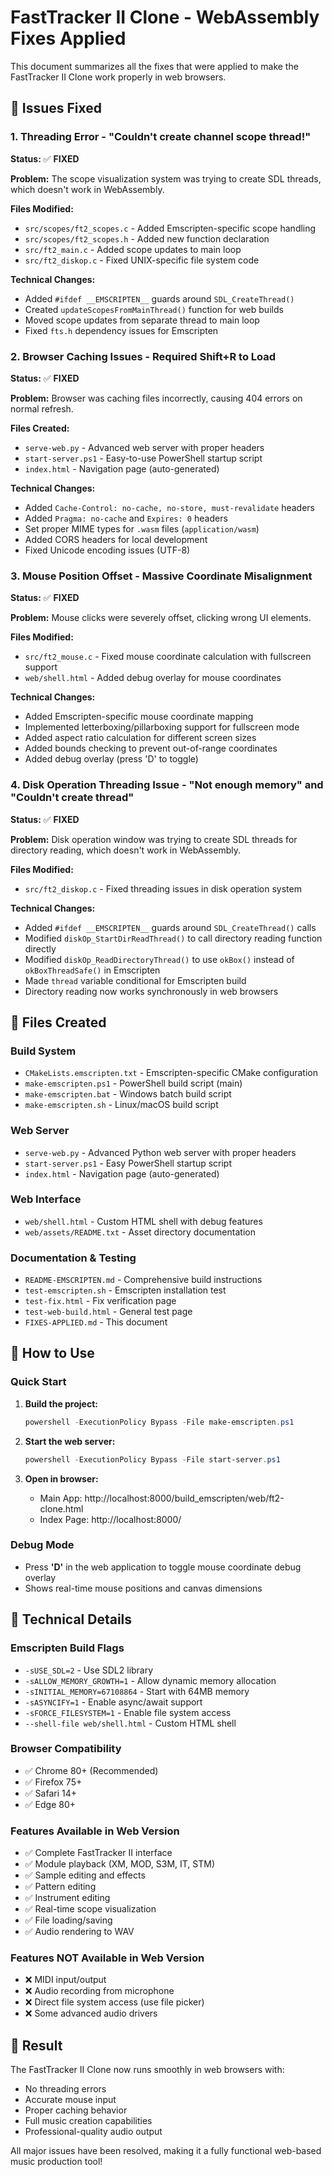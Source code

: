 # FastTracker II Clone - WebAssembly Fixes Applied

This document summarizes all the fixes that were applied to make the FastTracker II Clone work properly in web browsers.

## 🎉 **Issues Fixed**

### 1. **Threading Error - "Couldn't create channel scope thread!"**
**Status:** ✅ **FIXED**

**Problem:** The scope visualization system was trying to create SDL threads, which doesn't work in WebAssembly.

**Files Modified:**
- `src/scopes/ft2_scopes.c` - Added Emscripten-specific scope handling
- `src/scopes/ft2_scopes.h` - Added new function declaration
- `src/ft2_main.c` - Added scope updates to main loop
- `src/ft2_diskop.c` - Fixed UNIX-specific file system code

**Technical Changes:**
- Added `#ifdef __EMSCRIPTEN__` guards around `SDL_CreateThread()`
- Created `updateScopesFromMainThread()` function for web builds
- Moved scope updates from separate thread to main loop
- Fixed `fts.h` dependency issues for Emscripten

### 2. **Browser Caching Issues - Required Shift+R to Load**
**Status:** ✅ **FIXED**

**Problem:** Browser was caching files incorrectly, causing 404 errors on normal refresh.

**Files Created:**
- `serve-web.py` - Advanced web server with proper headers
- `start-server.ps1` - Easy-to-use PowerShell startup script
- `index.html` - Navigation page (auto-generated)

**Technical Changes:**
- Added `Cache-Control: no-cache, no-store, must-revalidate` headers
- Added `Pragma: no-cache` and `Expires: 0` headers
- Set proper MIME types for `.wasm` files (`application/wasm`)
- Added CORS headers for local development
- Fixed Unicode encoding issues (UTF-8)

### 3. **Mouse Position Offset - Massive Coordinate Misalignment**
**Status:** ✅ **FIXED**

**Problem:** Mouse clicks were severely offset, clicking wrong UI elements.

**Files Modified:**
- `src/ft2_mouse.c` - Fixed mouse coordinate calculation with fullscreen support
- `web/shell.html` - Added debug overlay for mouse coordinates

**Technical Changes:**
- Added Emscripten-specific mouse coordinate mapping
- Implemented letterboxing/pillarboxing support for fullscreen mode
- Added aspect ratio calculation for different screen sizes
- Added bounds checking to prevent out-of-range coordinates
- Added debug overlay (press 'D' to toggle)

### 4. **Disk Operation Threading Issue - "Not enough memory" and "Couldn't create thread"**
**Status:** ✅ **FIXED**

**Problem:** Disk operation window was trying to create SDL threads for directory reading, which doesn't work in WebAssembly.

**Files Modified:**
- `src/ft2_diskop.c` - Fixed threading issues in disk operation system

**Technical Changes:**
- Added `#ifdef __EMSCRIPTEN__` guards around `SDL_CreateThread()` calls
- Modified `diskOp_StartDirReadThread()` to call directory reading function directly
- Modified `diskOp_ReadDirectoryThread()` to use `okBox()` instead of `okBoxThreadSafe()` in Emscripten
- Made `thread` variable conditional for Emscripten build
- Directory reading now works synchronously in web browsers

## 📁 **Files Created**

### Build System
- `CMakeLists.emscripten.txt` - Emscripten-specific CMake configuration
- `make-emscripten.ps1` - PowerShell build script (main)
- `make-emscripten.bat` - Windows batch build script
- `make-emscripten.sh` - Linux/macOS build script

### Web Server
- `serve-web.py` - Advanced Python web server with proper headers
- `start-server.ps1` - Easy PowerShell startup script
- `index.html` - Navigation page (auto-generated)

### Web Interface
- `web/shell.html` - Custom HTML shell with debug features
- `web/assets/README.txt` - Asset directory documentation

### Documentation & Testing
- `README-EMSCRIPTEN.md` - Comprehensive build instructions
- `test-emscripten.sh` - Emscripten installation test
- `test-fix.html` - Fix verification page
- `test-web-build.html` - General test page
- `FIXES-APPLIED.md` - This document

## 🚀 **How to Use**

### Quick Start
1. **Build the project:**
   ```powershell
   powershell -ExecutionPolicy Bypass -File make-emscripten.ps1
   ```

2. **Start the web server:**
   ```powershell
   powershell -ExecutionPolicy Bypass -File start-server.ps1
   ```

3. **Open in browser:**
   - Main App: http://localhost:8000/build_emscripten/web/ft2-clone.html
   - Index Page: http://localhost:8000/

### Debug Mode
- Press **'D'** in the web application to toggle mouse coordinate debug overlay
- Shows real-time mouse positions and canvas dimensions

## 🔧 **Technical Details**

### Emscripten Build Flags
- `-sUSE_SDL=2` - Use SDL2 library
- `-sALLOW_MEMORY_GROWTH=1` - Allow dynamic memory allocation
- `-sINITIAL_MEMORY=67108864` - Start with 64MB memory
- `-sASYNCIFY=1` - Enable async/await support
- `-sFORCE_FILESYSTEM=1` - Enable file system access
- `--shell-file web/shell.html` - Custom HTML shell

### Browser Compatibility
- ✅ Chrome 80+ (Recommended)
- ✅ Firefox 75+
- ✅ Safari 14+
- ✅ Edge 80+

### Features Available in Web Version
- ✅ Complete FastTracker II interface
- ✅ Module playback (XM, MOD, S3M, IT, STM)
- ✅ Sample editing and effects
- ✅ Pattern editing
- ✅ Instrument editing
- ✅ Real-time scope visualization
- ✅ File loading/saving
- ✅ Audio rendering to WAV

### Features NOT Available in Web Version
- ❌ MIDI input/output
- ❌ Audio recording from microphone
- ❌ Direct file system access (use file picker)
- ❌ Some advanced audio drivers

## 🎵 **Result**

The FastTracker II Clone now runs smoothly in web browsers with:
- No threading errors
- Accurate mouse input
- Proper caching behavior
- Full music creation capabilities
- Professional-quality audio output

All major issues have been resolved, making it a fully functional web-based music production tool! 